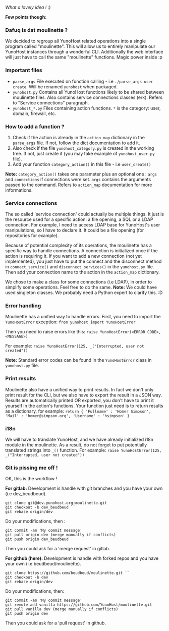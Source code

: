 *What a lovely idea !* :)

**Few points though:**

### Dafuq is dat moulinette ?
We decided to regroup all YunoHost related operations into a single program called "moulinette". This will allow us to entirely manipulate our YunoHost instances through a wonderful CLI. Additionally the web interface will just have to call the same "moulinette" functions. Magic power inside :p

### Important files
* `` parse_args `` File executed on function calling - i.e `` ./parse_args user create ``. Will be renamed `` yunohost `` when packaged.
* `` yunohost.py `` Contains all YunoHost functions likely to be shared between moulinette files. Also contains service connections classes (erk). Refers to "Service connections" paragraph.
* `` yunohost_*.py `` Files containing action functions. `` * `` is the category: user, domain, firewall, etc.

### How to add a function ?
1. Check if the action is already in the `` action_map `` dictionary in the `` parse_args `` file. If not, follow the dict documentation to add it.
2. Also check if the file `` yunohost_category.py `` is created in the working tree. If not, just create it (you may take example of `` yunohost_user.py `` file).
3. Add your function `` category_action() `` in this file - i.e `` user_create() ``

**Note:** `` category_action() `` takes one parameter plus an optional one : `` args `` and `` connections `` if connections were set. `` args `` contains the arguments passed to the command. Refers to `` action_map `` documentation for more informations.

### Service connections
The so called 'service connection' could actually be multiple things. It just is the resource used for a specific action: a file opening, a SQL or a LDAP connection. For example, I need to access LDAP base for YunoHost's user manipulations, so I have to declare it. It could be a file opening (for repositories for example).

Because of potential complexity of its operations, the moulinette has a specific way to handle connections. A connection is initialized once if the action is requiring it.
If you want to add a new connection (not yet implemented), you just have to put the connect and the disconnect method in `` connect_service() `` and `` disconnect_services() `` in the `` yunohost.py `` file. Then add your connection name to the action in the `` action_map `` dictionary.

We chose to make a class for some connections (i.e LDAP), in order to simplify some operations. Feel free to do the same.
**Note:** We could have used singleton classes. We probably need a Python expert to clarify this. :D

### Error handling
Moulinette has a unified way to handle errors. First, you need to import the ``YunoHostError`` exception:
`` from yunohost import YunoHostError ``

Then you need to raise errors like this:
`` raise YunoHostError(<ERROR CODE>, <MESSAGE>) ``

For example:
`` raise YunoHostError(125, _("Interrupted, user not created")) ``

**Note:** Standard error codes can be found in the ``YunoHostError`` class in `` yunohost.py `` file.

### Print results
Moulinette also have a unified way to print results. In fact we don't only print result for the CLI, but we also have to export the result in a JSON way.
Results are automatically printed OR exported, you don't have to print it yourself in the action's functions. Your function just need is to return results as a dictionary, for example:
`` return { 'Fullname' : 'Homer Simpson', 'Mail' : 'homer@simpson.org', 'Username' : 'hsimpson' } ``

### i18n
We will have to translate YunoHost, and we have already initialized i18n module in the moulinette. As a result, do not forget to put potentially translated strings into `` _() `` function. For example:
`` raise YunoHostError(125, _("Interrupted, user not created")) ``

### Git is pissing me off !
OK, this is the workflow !

**For gitlab:**
Development is handle with git branches and you have your own (i.e dev_beudbeud).
```
git clone git@dev.yunohost.org:moulinette.git
git checkout -b dev_beudbeud ``
git rebase origin/dev 
```

Do your modifications, then :
```
git commit -am 'My commit message'
git pull origin dev (merge manually if conflicts)
git push origin dev_beudbeud 
```

Then you could ask for a 'merge request' in gitlab.

**For github (here):**
Development is handle with forked repos and you have your own (i.e beudbeud/moulinette).
```
git clone https://github.com/beudbeud/moulinette.git ``
git checkout -b dev
git rebase origin/dev 
```

Do your modifications, then:
```
git commit -am 'My commit message'
git remote add vanilla https://github.com/YunoHost/moulinette.git
git pull vanilla dev (merge manually if conflicts)
git push origin dev
```

Then you could ask for a 'pull request' in github.

